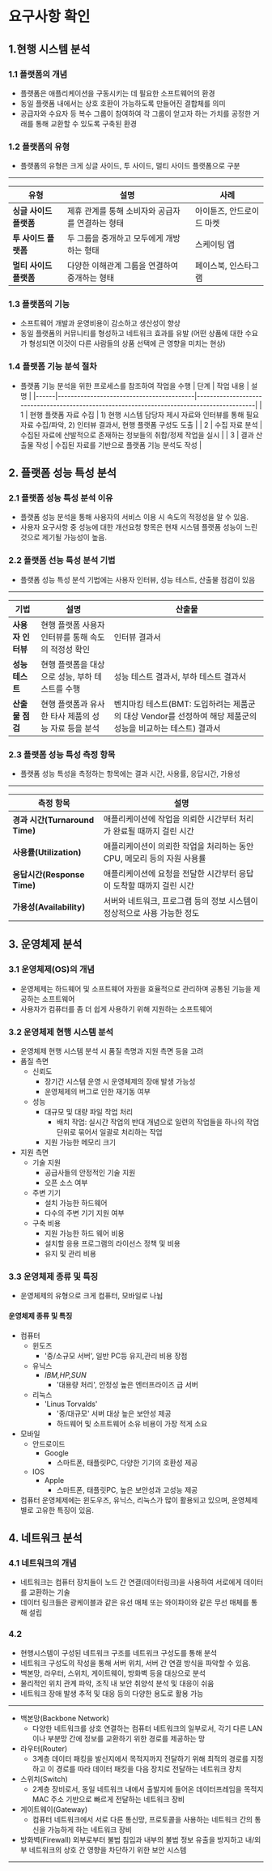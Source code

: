 # 요구사항 확인

## 1.현행 시스템 분석

### 1.1 플랫폼의 개념
- 플랫폼은 애플리케이션을 구동시키는 데 필요한 소프트웨어의 환경
- 동일 플랫폼 내에서는 상호 호환이 가능하도록 만들어진 결합체를 의미
- 공급자와 수요자 등 복수 그룹이 참여하여 각 그룹이 얻고자 하는 가치를 공정한 거래를 통해 교환할 수 있도록 구축된 환경

### 1.2 플랫폼의 유형
- 플랫폼의 유형은 크게 싱글 사이드, 투 사이드, 멀티 사이드 플랫폼으로 구분
---------------------------------------------------------------------
| 유형                     | 설명                                    | 사례                      |
|------------------------|-----------------------------------------|---------------------------|
| **싱글 사이드 플랫폼**  | 제휴 관계를 통해 소비자와 공급자를 연결하는 형태 | 아이튠즈, 안드로이드 마켓 |
| **투 사이드 플랫폼**    | 두 그룹을 중개하고 모두에게 개방하는 형태 | 스케이팅 앱                |
| **멀티 사이드 플랫폼**  | 다양한 이해관계 그룹을 연결하여 중개하는 형태 | 페이스북, 인스타그램      |

### 1.3 플랫폼의 기능
- 소프트웨어 개발과 운영비용이 감소하고 생산성이 향상
- 동일 플랫폼의 커뮤니티를 형성하고 네트워크 효과를 유발
  (어떤 상품에 대한 수요가 형성되면 이것이 다른 사람들의 상품 선택에 큰 영향을 미치는 현상)

### 1.4 플랫폼 기능 분석 절차
- 플랫폼 기능 분석을 위한 프로세스를 참조하여 작업을 수행
| 단계 | 작업 내용                                | 설명                                                                                       |
|------|------------------------------------------|--------------------------------------------------------------------------------------------|
| 1    | 현행 플랫폼 자료 수집                   | 1) 현행 시스템 담당자 제시 자료와 인터뷰를 통해 필요 자료 수집/파악, 2) 인터뷰 결과서, 현행 플랫폼 구성도 도출 |
| 2    | 수집 자료 분석                          | 수집된 자료에 산발적으로 존재하는 정보들의 취합/정제 작업을 실시                        |
| 3    | 결과 산출물 작성                        | 수집된 자료를 기반으로 플랫폼 기능 분석도 작성                                          |

## 2. 플랫폼 성능 특성 분석
### 2.1 플랫폼 성능 특성 분석 이유
- 플랫폼 성능 분석을 통해 사용자의 서비스 이용 시 속도의 적정성을 알 수 있음.
- 사용자 요구사항 중 성능에 대한 개선요청 항목은 현재 시스템 플랫폼 성능이 느린 것으로 제기될 가능성이 높음.
### 2.2 플랫폼 선능 특성 분석 기법
- 플랫폼 성능 특성 분석 기법에는 사용자 인터뷰, 성능 테스트, 산출물 점검이 있음
-----
| 기법             | 설명                                                                                      | 산출물                                                                                      |
|------------------|-------------------------------------------------------------------------------------------|----------------------------------------------------------------------------------------------|
| **사용자 인터뷰**| 현행 플랫폼 사용자 인터뷰를 통해 속도의 적정성 확인                                    | 인터뷰 결과서                                                                                |
| **성능 테스트**  | 현행 플랫폼을 대상으로 성능, 부하 테스트를 수행                                        | 성능 테스트 결과서, 부하 테스트 결과서                                                      |
| **산출물 점검**  | 현행 플랫폼과 유사한 타사 제품의 성능 자료 등을 분석                                   | 벤치마킹 테스트(BMT: 도입하려는 제품군의 대상 Vendor를 선정하여 해당 제품군의 성능을 비교하는 테스트) 결과서 |


### 2.3 플랫폼 성능 특성 측정 항목
- 플랫폼 성능 특성을 측정하는 항목에는 결과 시간, 사용률, 응답시간, 가용성
------------
| 측정 항목                  | 설명                                                      |
|---------------------------|-----------------------------------------------------------|
| **경과 시간(Turnaround Time)** | 애플리케이션에 작업을 의뢰한 시간부터 처리가 완료될 때까지 걸린 시간 |
| **사용률(Utilization)**   | 애플리케이션이 의뢰한 작업을 처리하는 동안 CPU, 메모리 등의 자원 사용률 |
| **응답시간(Response Time)** | 애플리케이션에 요청을 전달한 시간부터 응답이 도착할 때까지 걸린 시간 |
| **가용성(Availability)**   | 서버와 네트워크, 프로그램 등의 정보 시스템이 정상적으로 사용 가능한 정도 |
## 3. 운영체제 분석
### 3.1 운영체제(OS)의 개념
- 운영체제는 하드웨어 및 소프트웨어 자원을 효율적으로 관리하며 공통된 기능을 제공하는 소프트웨어
- 사용자가 컴퓨터를 좀 더 쉽게 사용하기 위해 지원하는 소프트웨어
### 3.2 운영체제 현행 시스템 분석
- 운영체제 현행 시스템 분석 시 품질 측명과 지원 측면 등을 고려
- 품질 측면
  - 신뢰도
    - 장기간 시스템 운영 시 운영체제의 장애 발생 가능성
    - 운영체제의 버그로 인한 재기동 여부
  - 성능
    - 대규모 및 대량 파일 작업 처리
      - 배치 작업: 실시간 작업의 반대 개념으로 일련의 작업들을 하나의 작업 단위로 묶어서 일괄로 처리하는 작업
    - 지원 가능한 메모리 크기
- 지원 측면
  - 기술 지원
    - 공급사들의 안정적인 기술 지원
    - 오픈 소스 여부
  - 주변 기기
    - 설치 가능한 하드웨어
    - 다수의 주변 기기 지원 여부
  - 구축 비용
     - 지원 가능한 하드 웨어 비용
     - 설치할 응용 프로그램의 라이선스 정책 및 비용
     - 유지 및 관리 비용
### 3.3 운영체제 종류 및 특징
- 운영체제의 유형으로 크게 컴퓨터, 모바일로 나뉨
#### 운영체제 종류 및 특징
- 컴퓨터
  - 윈도즈
    - '중/소규모 서버', 일반 PC등 유지,관리 비용 장점
  - 유닉스
    - *IBM,HP,SUN*
      - '대용량 처리', 안정성 높은 엔터프라이즈 급 서버
  - 리눅스
    - 'Linus Torvalds'
      - '중/대규모' 서버 대상 높은 보안성 제공
      -  하드웨어 및 소프트웨어 소유 비용이 가장 적게 소요
- 모바일
  - 안드로이드
    - Google
      - 스마트폰, 태플릿PC, 다양한 기기의 호환성 제공
  - IOS
    - Apple
      - 스마트폰, 태플릿PC, 높은 보안성과 고성능 제공
- 컴퓨터 운영체제에는 윈도우즈, 유닉스, 리눅스가 많이 활용되고 있으며, 운영체제별로 고유한 특징이 있음.
## 4. 네트워크 분석
### 4.1 네트워크의 개념
- 네트워크는 컴퓨터 장치들이 노드 간 연결(데이터링크)을 사용하여 서로에게 데이터를 교환하는 기술
- 데이터 링크들은 광케이블과 같은 유선 매체 또는 와이파이와 같은 무선 매체를 통해 설립
### 4.2
- 현행시스템이 구성된 네트워크 구조를 네트워크 구성도를 통해 분석
- 네트워크 구성도의 작성을 통해 서버 위치, 서버 간 연결 방식을 파악할 수 있음.
- 백본망, 라우터, 스위치, 게이트웨이, 방화벽 등을 대상으로 분석
- 물리적인 위치 관계 파악, 조직 내 보안 취양석 분석 및 대응이 쉬움
- 네트워크 장애 발생 추적 및 대응 등의 다양한 용도로 활용 가능
-----
- 백본망(Backbone Network)
  - 다양한 네트워크를 상호 연결하는 컴퓨터 네트워크의 일부로서, 각기 다른 LAN이나 부분망 간에 정보를 교환하기 위한 경로를 제공하는 망
- 라우터(Router)
  - 3계층 데이터 패킹을 발신지에서 목적지까지 전달하기 위해 최적의 경로를 지정하고 이 경로를 따라 데이터 패킷을 다음 장치로 전달하는 네트워크 장치
- 스위치(Switch)
  - 2계층 장비로서, 동일 네트워크 내에서 출발지에 들어온 데이터프레임을 목적지 MAC 주소 기반으로 빠르게 전달하는 네트워크 장비
- 게이트웨이(Gateway)
  - 컴퓨터 네트워크에서 서로 다른 통신망, 프로토콜을 사용하는 네트워크 간의 통신을 가능하게 하는 네트워크 장비
- 방화벽(Firewall)
  외부로부터 불법 침입과 내부의 불법 정보 유출을 방지하고 내/외부 네트워크의 상호 간 영향을 차단하기 위한 보안 시스템
----
